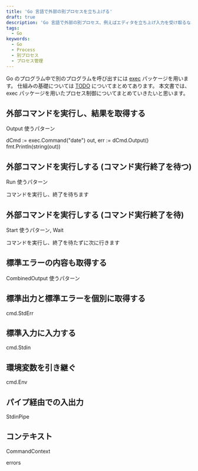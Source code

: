 ```yaml
---
title: 'Go 言語で外部の別プロセスを立ち上げる'
draft: true
description: 'Go 言語で外部の別プロセス、例えばエディタを立ち上げ入力を受け取るなどする時の適切に処理する方法についてサンプルコードともにまとめました'
tags:
  - Go
keywords:
  - Go
  - Process
  - 別プロセス
  - プロセス管理
---
```


Go のプログラム中で別のプログラムを呼び出すには [exec](https://pkg.go.dev/os/exec) パッケージを用います。
仕組みの基礎については [TODO](/what_is_process) についてまとめてあります。
本文書では、exec パッケージを用いたプロセス制御についてまとめていきたいと思います。


## 外部コマンドを実行し、結果を取得する

Output 使うパターン

dCmd := exec.Command("date")
out, err := dCmd.Output()
fmt.Println(string(out))

## 外部コマンドを実行しする (コマンド実行終了を待つ)
Run 使うパターン

コマンドを実行し、終了を待ちます

## 外部コマンドを実行しする (コマンド実行終了を待)
Start 使うパターン, Wait

コマンドを実行し、終了を待たずに次に行きます

## 標準エラーの内容も取得する
CombinedOutput 使うパターン

## 標準出力と標準エラーを個別に取得する
cmd.StdErr

## 標準入力に入力する
cmd.Stdin

## 環境変数を引き継ぐ
cmd.Env

## パイプ経由での入出力
StdinPipe

## コンテキスト
CommandContext


errors


